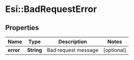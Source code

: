 # Esi::BadRequestError

## Properties
Name | Type | Description | Notes
------------ | ------------- | ------------- | -------------
**error** | **String** | Bad request message | [optional] 


